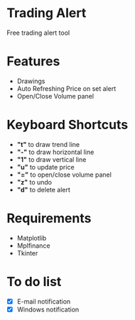 # Trading Alert
Free trading alert tool

# Features
* Drawings
* Auto Refreshing Price on set alert
* Open/Close Volume panel

# Keyboard Shortcuts
* **"t"** to draw trend line
* **"-"** to draw horizontal line
* **"1"** to draw vertical line
* **"u"** to update price
* **"="** to open/close volume panel
* **"z"** to undo
* **"d"** to delete alert

# Requirements
* Matplotlib
* Mplfinance
* Tkinter

# To do list
- [x] E-mail notification
- [x] Windows notification
